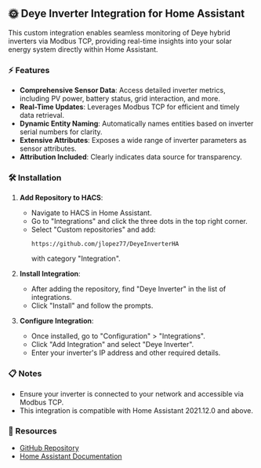 ## 🌞 Deye Inverter Integration for Home Assistant

This custom integration enables seamless monitoring of Deye hybrid inverters via Modbus TCP, providing real-time insights into your solar energy system directly within Home Assistant.

### ⚡ Features

- **Comprehensive Sensor Data**: Access detailed inverter metrics, including PV power, battery status, grid interaction, and more.
- **Real-Time Updates**: Leverages Modbus TCP for efficient and timely data retrieval.
- **Dynamic Entity Naming**: Automatically names entities based on inverter serial numbers for clarity.
- **Extensive Attributes**: Exposes a wide range of inverter parameters as sensor attributes.
- **Attribution Included**: Clearly indicates data source for transparency.

### 🛠️ Installation

1. **Add Repository to HACS**:
   - Navigate to HACS in Home Assistant.
   - Go to "Integrations" and click the three dots in the top right corner.
   - Select "Custom repositories" and add:
     ```
     https://github.com/jlopez77/DeyeInverterHA
     ```
     with category "Integration".

2. **Install Integration**:
   - After adding the repository, find "Deye Inverter" in the list of integrations.
   - Click "Install" and follow the prompts.

3. **Configure Integration**:
   - Once installed, go to "Configuration" > "Integrations".
   - Click "Add Integration" and select "Deye Inverter".
   - Enter your inverter's IP address and other required details.

### 📋 Notes

- Ensure your inverter is connected to your network and accessible via Modbus TCP.
- This integration is compatible with Home Assistant 2021.12.0 and above.

### 🔗 Resources

- [GitHub Repository](https://github.com/jlopez77/DeyeInverterHA)
- [Home Assistant Documentation](https://www.home-assistant.io/integrations/)

